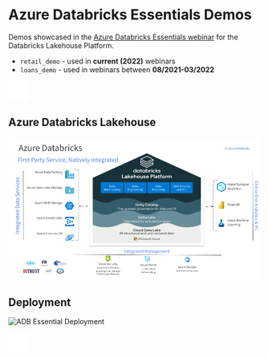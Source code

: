 # Azure Databricks Essentials Demos

Demos showcased in the [Azure Databricks Essentials webinar](https://databricks.com/p/webinar/azure-databricks-essentials-series) for the Databricks Lakehouse Platform.

* `retail_demo` - used in **current (2022)** webinars
* `loans_demo` - used in webinars between **08/2021-03/2022**

[![deploy_azure_lakehouse](.adb/deploy-to-azure.svg)](https://portal.azure.com/#create/Microsoft.Template/uri/https%3A%2F%2Fraw.githubusercontent.com%2Fadb-essentials%2Fadb-essentials-demos%2Fmain%2F.adb%2Fmain.json)

## Azure Databricks Lakehouse

![azure_lakehous](.adb/ADB_Lakehouse_Platform.png)

## Deployment

![ADB Essential Deployment](https://user-images.githubusercontent.com/8571358/165984805-e2ecb0ed-66ae-48e5-9ff2-281533b42b45.gif)

[![deploy_azure_lakehouse](.adb/deploy-to-azure.svg)](https://portal.azure.com/#create/Microsoft.Template/uri/https%3A%2F%2Fraw.githubusercontent.com%2Fadb-essentials%2Fadb-essentials-demos%2Fmain%2F.adb%2Fmain.json)
